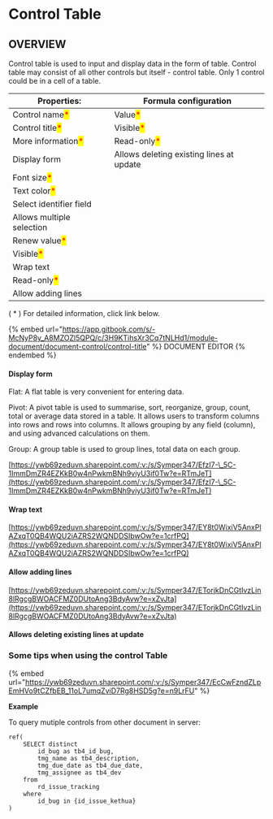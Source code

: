 # Control Table

## OVERVIEW

Control table is used to input and display data in the form of table. Control table may consist of all other controls but itself - control table. Only 1 control could be in a cell of a table.

| Properties:                                        | Formula configuration                       |
| -------------------------------------------------- | ------------------------------------------- |
| Control name<mark style="color:red;">\*</mark>     | Value<mark style="color:red;">\*</mark>     |
| Control title<mark style="color:red;">\*</mark>    | Visible<mark style="color:red;">\*</mark>   |
| More information<mark style="color:red;">\*</mark> | Read-only<mark style="color:red;">\*</mark> |
| Display form                                       | Allows deleting existing lines at update    |
| Font size<mark style="color:red;">\*</mark>        |                                             |
| Text color<mark style="color:red;">\*</mark>       |                                             |
| Select identifier field                            |                                             |
| Allows multiple selection                          |                                             |
| Renew value<mark style="color:red;">\*</mark>      |                                             |
| Visible<mark style="color:red;">\*</mark>          |                                             |
| Wrap text                                          |                                             |
| Read-only<mark style="color:red;">\*</mark>        |                                             |
| Allow adding lines                                 |                                             |

( \* ) For detailed information, click link below.

{% embed url="https://app.gitbook.com/s/-McNyP8y_A8MZOZl5QPQ/c/3H9KTihsXr3Cq7tNLHd1/module-document/document-control/control-title" %}
DOCUMENT EDITOR
{% endembed %}

#### Display form

Flat: A flat table is very convenient for entering data.

Pivot: A pivot table is used to summarise, sort, reorganize, group, count, total or average data stored in a table. It allows users to transform columns into rows and rows into columns. It allows grouping by any field (column), and using advanced calculations on them.

Group: A group table is used to group lines, total data on each group.

[https://ywb69zeduvn.sharepoint.com/:v:/s/Symper347/EfzI7-\_5C-1ImmDmZR4EZKkB0w4nPwkmBNh9viyU3if0Tw?e=RTmJeT](https://ywb69zeduvn.sharepoint.com/:v:/s/Symper347/EfzI7-\_5C-1ImmDmZR4EZKkB0w4nPwkmBNh9viyU3if0Tw?e=RTmJeT)

#### Wrap text

[https://ywb69zeduvn.sharepoint.com/:v:/s/Symper347/EY8t0WixiV5AnxPlAZxqT0QB4WQU2iAZRS2WQNDDSIbwOw?e=1crfPQ](https://ywb69zeduvn.sharepoint.com/:v:/s/Symper347/EY8t0WixiV5AnxPlAZxqT0QB4WQU2iAZRS2WQNDDSIbwOw?e=1crfPQ)

#### Allow adding lines

[https://ywb69zeduvn.sharepoint.com/:v:/s/Symper347/ETorjkDnCGtIvzLin8lRgcgBWOACFMZ0DUtoAng3BdyAvw?e=xZvJta](https://ywb69zeduvn.sharepoint.com/:v:/s/Symper347/ETorjkDnCGtIvzLin8lRgcgBWOACFMZ0DUtoAng3BdyAvw?e=xZvJta)

#### Allows deleting existing lines at update

### Some tips when using the control Table

{% embed url="https://ywb69zeduvn.sharepoint.com/:v:/s/Symper347/EcCwFzndZLpEmHVo9tCZfbEB_11oL7umqZviD7Rg8HSD5g?e=n9LrFU" %}

**Example**

To query mutiple controls from other document in server:

```
ref(
    SELECT distinct
        id_bug as tb4_id_bug, 
        tmg_name as tb4_description,
        tmg_due_date as tb4_due_date, 
        tmg_assignee as tb4_dev
    from
        rd_issue_tracking
    where
        id_bug in {id_issue_kethua}
)
```
